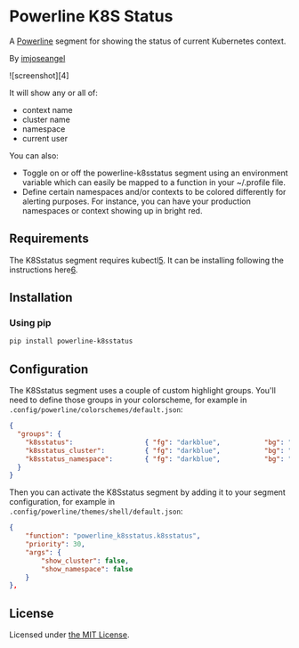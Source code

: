 # Powerline K8S Status

A [Powerline][1] segment for showing the status of current Kubernetes context.

By [imjoseangel][2]

![screenshot][4]

It will show any or all of:

* context name
* cluster name
* namespace
* current user

You can also:

* Toggle on or off the powerline-k8sstatus segment using an environment variable which can easily be mapped to a function in your ~/.profile file.
* Define certain namespaces and/or contexts to be colored differently for alerting purposes. For instance, you can have your production namespaces or context showing up in bright red.

## Requirements

The K8Sstatus segment requires kubectl[5]. It can be installing following the instructions here[6].

## Installation

### Using pip

```txt
pip install powerline-k8sstatus
```

## Configuration

The K8Sstatus segment uses a couple of custom highlight groups. You'll need to define those groups in your colorscheme,
for example in `.config/powerline/colorschemes/default.json`:

```json
{
  "groups": {
    "k8sstatus":                  { "fg": "darkblue",           "bg": "cyan2", "attrs": [] },
    "k8sstatus_cluster":          { "fg": "darkblue",           "bg": "cyan4", "attrs": [] },
    "k8sstatus_namespace":        { "fg": "darkblue",           "bg": "cyan6", "attrs": [] }
  }
}
```

Then you can activate the K8Sstatus segment by adding it to your segment configuration,
for example in `.config/powerline/themes/shell/default.json`:

```json
{
    "function": "powerline_k8sstatus.k8sstatus",
    "priority": 30,
    "args": {
        "show_cluster": false,
        "show_namespace": false
    }
},
```

## License

Licensed under [the MIT License][3].

[1]: https://powerline.readthedocs.org/en/master/
[2]: https://imjoseangel.github.io
[3]: https://github.com/imjoseangel/powerline-k8sstatus/blob/master/LICENSE
[5]: https://kubernetes.io/docs/reference/kubectl/overview/
[6]: https://kubernetes.io/docs/tasks/tools/install-kubectl/
